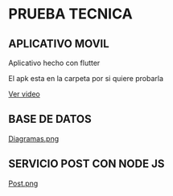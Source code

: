 # PRUEBA TECNICA

## APLICATIVO MOVIL

Aplicativo hecho con flutter

El apk esta en la carpeta por si quiere probarla

[Ver video](https://youtube.com/shorts/nE8Anb5iSHw?feature=share)


## BASE DE DATOS

[Diagramas.png](https://postimg.cc/pmLLZgLd)


## SERVICIO POST CON NODE JS
[Post.png](https://postimg.cc/QKZMJCFL)


